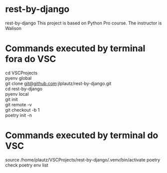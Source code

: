 # rest-by-django
  rest-by-django This project is based on Python Pro course. The instructor is Walison  


# Commands executed by terminal fora do VSC  
cd VSCProjects    
pyenv global    
git clone git@github.com:jlplautz/rest-by-django.git     
cd rest-by-django    
pyenv local    
git init    
git remote -v    
git checkout -b 1    
poetry init -n
 
# Commands executed by terminal do VSC 
 source /home/plautz/VSCProjects/rest-by-django/.venv/bin/activate
 poetry check
 poetry env list
